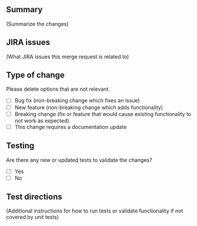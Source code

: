 ## Summary

(Summarize the changes)

## JIRA issues

(What JIRA issues this merge request is related to)

## Type of change

Please delete options that are not relevant.

- [ ] Bug fix (non-breaking change which fixes an issue)
- [ ] New feature (non-breaking change which adds functionality)
- [ ] Breaking change (fix or feature that would cause existing functionality to not work as expected)
- [ ] This change requires a documentation update

## Testing

Are there any new or updated tests to validate the changes?

- [ ] Yes
- [ ] No
 
## Test directions

(Additional instructions for how to run tests or validate functionality if not covered by unit tests)
